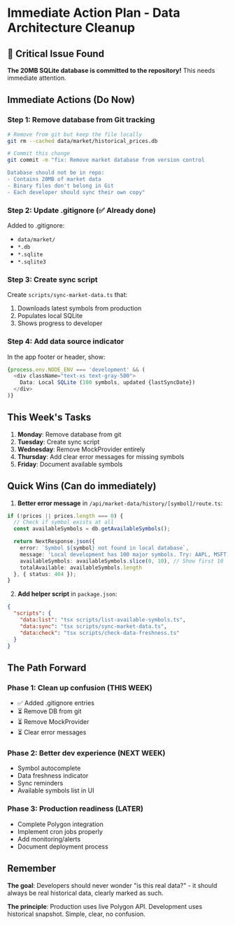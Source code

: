 # Immediate Action Plan - Data Architecture Cleanup

## 🚨 Critical Issue Found
**The 20MB SQLite database is committed to the repository!** This needs immediate attention.

## Immediate Actions (Do Now)

### Step 1: Remove database from Git tracking
```bash
# Remove from git but keep the file locally
git rm --cached data/market/historical_prices.db

# Commit this change
git commit -m "fix: Remove market database from version control

Database should not be in repo:
- Contains 20MB of market data
- Binary files don't belong in Git
- Each developer should sync their own copy"
```

### Step 2: Update .gitignore (✅ Already done)
Added to .gitignore:
- `data/market/`
- `*.db`
- `*.sqlite`
- `*.sqlite3`

### Step 3: Create sync script
Create `scripts/sync-market-data.ts` that:
1. Downloads latest symbols from production
2. Populates local SQLite
3. Shows progress to developer

### Step 4: Add data source indicator
In the app footer or header, show:
```typescript
{process.env.NODE_ENV === 'development' && (
  <div className="text-xs text-gray-500">
    Data: Local SQLite (100 symbols, updated {lastSyncDate})
  </div>
)}
```

## This Week's Tasks

1. **Monday**: Remove database from git
2. **Tuesday**: Create sync script
3. **Wednesday**: Remove MockProvider entirely
4. **Thursday**: Add clear error messages for missing symbols
5. **Friday**: Document available symbols

## Quick Wins (Can do immediately)

1. **Better error message** in `/api/market-data/history/[symbol]/route.ts`:
```typescript
if (!prices || prices.length === 0) {
  // Check if symbol exists at all
  const availableSymbols = db.getAvailableSymbols();

  return NextResponse.json({
    error: `Symbol ${symbol} not found in local database`,
    message: 'Local development has 100 major symbols. Try: AAPL, MSFT, GOOGL, AMZN, TSLA',
    availableSymbols: availableSymbols.slice(0, 10), // Show first 10
    totalAvailable: availableSymbols.length
  }, { status: 404 });
}
```

2. **Add helper script** in `package.json`:
```json
{
  "scripts": {
    "data:list": "tsx scripts/list-available-symbols.ts",
    "data:sync": "tsx scripts/sync-market-data.ts",
    "data:check": "tsx scripts/check-data-freshness.ts"
  }
}
```

## The Path Forward

### Phase 1: Clean up confusion (THIS WEEK)
- ✅ Added .gitignore entries
- ⏳ Remove DB from git
- ⏳ Remove MockProvider
- ⏳ Clear error messages

### Phase 2: Better dev experience (NEXT WEEK)
- Symbol autocomplete
- Data freshness indicator
- Sync reminders
- Available symbols list in UI

### Phase 3: Production readiness (LATER)
- Complete Polygon integration
- Implement cron jobs properly
- Add monitoring/alerts
- Document deployment process

## Remember

**The goal**: Developers should never wonder "is this real data?" - it should always be real historical data, clearly marked as such.

**The principle**: Production uses live Polygon API. Development uses historical snapshot. Simple, clear, no confusion.